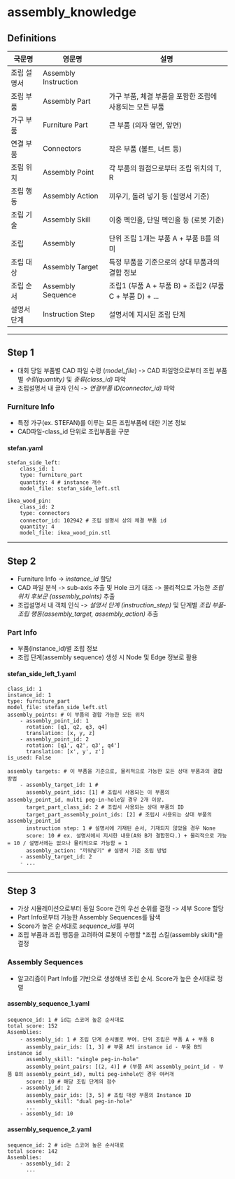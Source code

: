 # assembly_knowledge

## Definitions

| 국문명    | 영문명            | 설명                                        |
|-----------|-------------------|---------------------------------------------|
| 조립 설명서 | Assembly Instruction | |
| 조립 부품 | Assembly Part     | 가구 부품, 체결 부품을 포함한 조립에 사용되는 모든 부품   |
| 가구 부품 | Furniture Part    | 큰 부품 (의자 옆면, 앞면)                   |
| 연결 부품 | Connectors        | 작은 부품 (볼트, 너트 등)                   |
| 조립 위치 | Assembly Point    | 각 부품의 원점으로부터 조립 위치의 T, R        |
| 조립 행동 | Assembly Action   | 끼우기, 돌려 넣기 등 (설명서 기준)             |
| 조립 기술 | Assembly Skill    | 이중 펙인홀, 단일 펙인홀 등 (로봇 기준)        |
| 조립     | Assembly          | 단위 조립 1개는 부품 A + 부품 B를 의미           |
| 조립 대상 | Assembly Target | 특정 부품을 기준으로의 상대 부품과의 결합 정보 |
| 조립 순서 | Assembly Sequence | 조립1 (부품 A + 부품 B) + 조립2 (부품 C + 부품 D) + ... |
| 설명서 단계 | Instruction Step | 설명서에 지시된 조립 단계 |


---

## Step 1

- 대회 당일 부품별 CAD 파일 수령 (*model_file*) -> CAD 파일명으로부터 조립 부품별 *수량(quantity)* 및 *종류(class_id)* 파악
- 조립설명서 내 글자 인식 -> *연결부품 ID(connector_id)* 파악


### Furniture Info

- 특정 가구(ex. STEFAN)를 이루는 모든 조립부품에 대한 기본 정보
- CAD파일-class_id 단위로 조립부품을 구분

#### stefan.yaml

    stefan_side_left:
        class_id: 1
        type: furniture_part
        quantity: 4 # instance 개수
        model_file: stefan_side_left.stl

    ikea_wood_pin:
        class_id: 2
        type: connectors
        connector_id: 102942 # 조립 설명서 상의 체결 부품 id
        quantity: 4
        model_file: ikea_wood_pin.stl

---
## Step 2

- Furniture Info -> *instance_id* 할당
- CAD 파일 분석 -> sub-axis 추출 및 Hole 크기 대조 -> 물리적으로 가능한 *조립 위치 후보군 (assembly_points)* 추출
- 조립설명서 내 객체 인식 -> *설명서 단계 (instruction_step)* 및 단계별 *조립 부품-조립 행동(assembly_target, assembly_action)* 추출


### Part Info

- 부품(instance_id)별 조립 정보
- 조립 단계(assembly sequence) 생성 시 Node 및 Edge 정보로 활용

#### stefan_side_left_1.yaml

    class_id: 1
    instance_id: 1
    type: furniture_part
    model_file: stefan_side_left.stl
    assembly_points: # 이 부품의 결합 가능한 모든 위치
        - assembly_point_id: 1
          rotation: [q1, q2, q3, q4]
          translation: [x, y, z]
        - assembly_point_id: 2
          rotation: [q1', q2', q3', q4']
          translation: [x', y', z']
    is_used: False

    assembly targets: # 이 부품을 기준으로, 물리적으로 가능한 모든 상대 부품과의 결합 방법
        - assembly_target_id: 1 #
          assembly_point_ids: [1] # 조립시 사용되는 이 부품의 assembly_point_id, multi peg-in-hole일 경우 2개 이상.
          target_part_class_id: 2 # 조립시 사용되는 상대 부품의 ID
          target_part_assembly_point_ids: [2] # 조립시 사용되는 상대 부품의 assembly_point_id
          instruction step: 1 # 설명서에 기재된 순서, 기재되지 않았을 경우 None
          score: 10 # ex. 설명서에서 지시한 내용(A와 B가 결합한다.) + 물리적으로 가능 = 10 / 설명서에는 없으나 물리적으로 가능함 = 1
          assembly_action: "끼워넣기" # 설명서 기준 조립 방법
        - assembly_target_id: 2
        - ...

---
## Step 3

- 가상 시뮬레이션으로부터 동일 Score 간의 우선 순위를 결정 -> 세부 Score 할당
- Part Info로부터 가능한 Assembly Sequences를 탐색
- Score가 높은 순서대로 *sequence_id*를 부여
- 조립 부품과 조립 행동을 고려하여 로봇이 수행할 *조립 스킬(assembly skill)*을 결정

### Assembly Sequences

- 알고리즘이 Part Info를 기반으로 생성해낸 조립 순서. Score가 높은 순서대로 정렬

#### assembly_sequence_1.yaml
    sequence_id: 1 # id는 스코어 높은 순서대로
    total score: 152
    Assemblies:
        - assembly_id: 1 # 조립 단계 순서별로 부여. 단위 조립은 부품 A + 부품 B
          assembly_pair_ids: [1, 3] # 부품 A의 instance id - 부품 B의 instance id
          assembly_skill: "single peg-in-hole"
          assembly_point_pairs: [(2, 4)] # (부품 A의 assembly_point_id - 부품 B의 assembly_point_id), multi peg-inhole인 경우 여러개
          score: 10 # 해당 조립 단계의 점수
        - assembly_id: 2
          assembly_pair_ids: [3, 5] # 조립 대상 부품의 Instance ID
          assembly_skill: "dual peg-in-hole"
          ...
        - assembly_id: 10

#### assembly_sequence_2.yaml
    sequence_id: 2 # id는 스코어 높은 순서대로
    total score: 142
    Assemblies:
        - assembly_id: 2
          ... 
